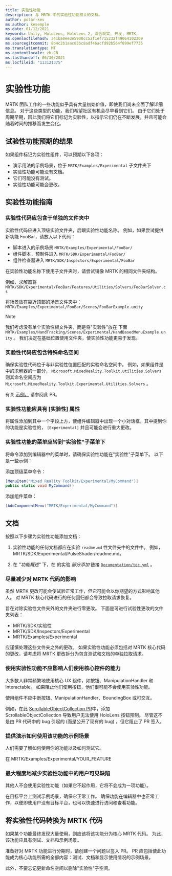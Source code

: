 ```yaml
---
title: 实验性功能
description: 与 MRTK 中的实验性功能相关的文档。
author: polar-kev
ms.author: kesemple
ms.date: 01/12/2021
keywords: Unity, HoloLens, HoloLens 2, 混合现实, 开发, MRTK,
ms.openlocfilehash: 341ba0ee3e5900cc52f1ef715232f49064102309
ms.sourcegitcommit: 8b4c2b1aac83bc8adf46acfd92b564f899ef7735
ms.translationtype: MT
ms.contentlocale: zh-CN
ms.lasthandoff: 06/30/2021
ms.locfileid: "113121375"
---
```

# <a name="experimental-features"></a>实验性功能

MRTK 团队工作的一些功能似乎具有大量初始价值，即使我们尚未全面了解详细信息。 对于这些类型的功能，我们希望社区有机会尽早看到它们。 由于它们处于周期早期，因此我们将它们标记为实验性，以指示它们仍在不断发展，并且可能会随着时间的推移而发生变化。

## <a name="what-to-expect-from-an-experimental-feature"></a>试验性功能预期的结果

如果组件标记为实验性组件，可以预期以下各项：

- 演示用法的示例场景，位于 `MRTK/Examples/Experimental` 子文件夹下
- 实验性功能可能没有文档。
- 它们可能没有测试。
- 实验性功能可能会更改。

## <a name="experimental-feature-guidelines"></a>实验性功能指南

### <a name="experimental-code-should-live-in-a-separate-folder"></a>实验性代码应包含于单独的文件夹中

实验性代码应进入顶级实验文件夹，后跟实验性功能名称。 例如，如果尝试提供新功能 FooBar，请放入以下代码：

- 脚本进入的示例场景 `MRTK/Examples/Experimental/FooBar/`
- 组件脚本，预制件进入 `MRTK/SDK/Experimental/FooBar/`
- 组件检查器进入 `MRTK/SDK/Inspectors/Experimental/FooBar`

在实验性功能名称下使用子文件夹时，请尝试镜像 MRTK 的相同文件夹结构。

例如，求解器将 `MRTK/SDK/Experimental/FooBar/Features/Utilities/Solvers/FooBarSolver.cs`

将场景放在靠近顶部的场景文件夹中： `MRTK/Examples/Experimental/FooBar/Scenes/FooBarExample.unity`

> [!NOTE]
> 我们考虑没有单个实验性根文件夹，而是将"实验性"放在 下面 `MRTK/Examples/HandTracking/Scenes/Experimental/HandBasedMenuExample.unity` 。 我们决定在基础位置使用文件夹，使实验性功能更易于发现。

### <a name="experimental-code-should-be-in-a-special-namespace"></a>实验性代码应包含特殊命名空间

确保实验性代码位于与非实验性位置匹配的实验命名空间中。 例如，如果组件是 中的求解器的一部分， `Microsoft.MixedReality.Toolkit.Utilities.Solvers` 则其命名空间应为 `Microsoft.MixedReality.Toolkit.Experimental.Utilities.Solvers` 。

有关 [示例，](https://github.com/microsoft/MixedRealityToolkit-Unity/pull/4532) 请参阅此 PR。

### <a name="experimental-features-should-have-an-experimental-attribute"></a>实验性功能应具有 [实验性] 属性

将属性添加到其中一个字段上方，使组件编辑器中出现一个小对话框，其中提到你的功能是实验性的， `[Experimental]` 并且可能会进行重大更改。

### <a name="menus-for-experimental-features-should-go-under-experimental-sub-menu"></a>实验性功能的菜单应转到"实验性"子菜单下

将命令添加到编辑器中的菜单时，请确保实验性功能在"实验性"子菜单下。 以下是一些示例：

添加顶级菜单命令：

```c#
[MenuItem("Mixed Reality Toolkit/Experimental/MyCommand")]
public static void MyCommand()
```

添加组件菜单：

```c#
[AddComponentMenu("MRTK/Experimental/MyCommand")]
```

## <a name="documentation"></a>文档

按照以下步骤为实验性功能添加文档：

1. 实验性功能的任何文档都应在实验 `readme.md` 性文件夹中的文件中。 例如，MRTK/SDK/Experimental/PulseShader/readme.md。

1. 在 *"功能概述"* 下，在 的实验 *部分添加* 链接 [`Documentation/toc.yml`](../toc.yml) 。

### <a name="minimize-impact-to-mrtk-code"></a>尽量减少对 MRTK 代码的影响

虽然 MRTK 更改可能会使试验正常工作，但它可能会以你期望的方式影响其他人。
对 MRTK 核心代码进行的任何回归都会导致拉取请求恢复。

旨在对除实验性文件夹外的文件夹进行零更改。 下面是可进行试验性更改的文件夹列表：

- MRTK/SDK/实验性
- MRTK/SDK/Inspectors/Experimental
- MRTK/Examples/Experimental

应谨慎处理这些文件夹之外的更改。 如果实验性功能必须包括对 MRTK 核心代码的更改，请考虑将 MRTK 更改拆分为包含测试和文档的单独拉取请求。

### <a name="using-your-experimental-feature-should-not-impact-peoples-ability-to-use-core-controls"></a>使用实验性功能不应影响人们使用核心控件的能力

大多数人非常频繁地使用核心 UX 组件，如按钮、ManipulationHandler 和 Interactable。 如果阻止他们使用按钮，他们很可能不会使用实验性功能。

使用组件不应中断按钮、ManipulationHandler、BoundingBox 或可交互。

例如，在此 [ScrollableObjectCollection PR](https://github.com/microsoft/MixedRealityToolkit-Unity/pull/6001)中，添加 ScrollableObjectCollection 导致用户无法使用 HoloLens 按钮预制。 尽管这不是由 PR 代码中的 bug 引起的 (而是公开了现有的 bug) ，但它阻止了 PR 签入。

### <a name="provide-an-example-scene-that-demonstrates-how-to-use-the-feature"></a>提供演示如何使用该功能的示例场景

人们需要了解如何使用你的功能以及如何测试它。

在 MRTK/Examples/Experimental/YOUR_FEATURE

### <a name="minimize-user-visible-flaws-in-experimental-features"></a>最大程度地减少实验性功能中的用户可见缺陷

其他人不会使用实验性功能（如果它不起作用，它将不会成为一项功能）。

在目标平台上测试示例场景，确保它正常工作。 确保功能在编辑器中也正常工作，以便即使用户没有目标平台，也可以快速进行访问和查看功能。

## <a name="graduating-experimental-code-into-mrtk-code"></a>将实验性代码转换为 MRTK 代码

如果某个功能最终发现大量使用，则应该将该功能分为核心 MRTK 代码。 为此，该功能应具有测试、文档和示例场景。

准备好对 MRTK 功能进行分期时，请创建一个问题以签入 PR。 PR 应包括使此功能成为核心功能所需的全部内容：测试、文档和显示使用情况的示例场景。

此外，不要忘记更新命名空间以删除"实验性"子空间。
